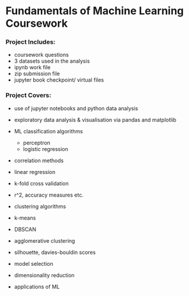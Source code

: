 # Fundamentals of Machine Learning Coursework
 
### Project Includes:
- coursework questions
- 3 datasets used in the analysis
- ipynb work file
- zip submission file
- jupyter book checkpoint/ virtual files

### Project Covers:
- use of jupyter notebooks and python data analysis
- exploratory data analysis & visualisation via pandas and matplotlib

- ML classification algorithms
  - perceptron
  - logistic regression

- correlation methods
 - linear regression
 - k-fold cross validation
- r^2, accuracy measures etc.

- clustering algorithms
 - k-means
 - DBSCAN
 - agglomerative clustering
- silhouette, davies-bouldin scores

- model selection
- dimensionality reduction
- applications of ML

